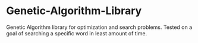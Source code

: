# Genetic-Algorithm-Library
Genetic Algorithm library for optimization and search problems. Tested on a goal of searching a specific word in least amount of time.
